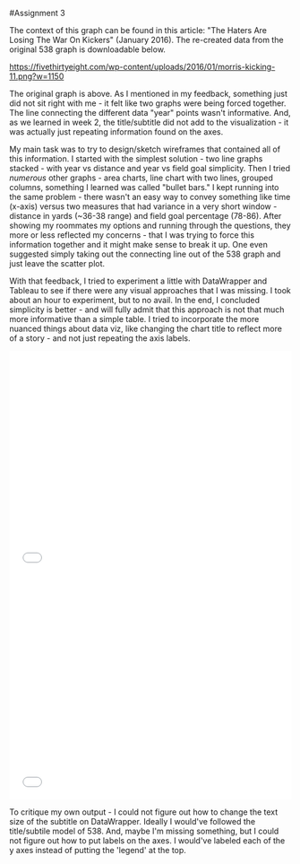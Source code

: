 #Assignment 3 


The context of this graph can be found in this article: "The Haters Are Losing The War On Kickers" (January 2016). 
The re-created data from the original 538 graph is downloadable below. 

https://fivethirtyeight.com/wp-content/uploads/2016/01/morris-kicking-11.png?w=1150

The original graph is above. As I mentioned in my feedback, something just did not sit right with me - it felt like two graphs were being forced together. The line connecting the different data "year" points wasn't informative. And, as we learned in week 2, the title/subtitle did not add to the visualization - it was actually just repeating information found on the axes. 

My main task was to try to design/sketch wireframes that contained all of this information. I started with the simplest solution - two line graphs stacked - with year vs distance and year vs field goal simplicity. Then I tried *numerous* other graphs - area charts, line chart with two lines, grouped columns, something I learned was called "bullet bars." I kept running into the same problem - there wasn't an easy way to convey something like time (x-axis) versus two measures that had variance in a very short window - distance in yards (~36-38 range) and field goal percentage (78-86). After showing my roommates my options and running through the questions, they more or less reflected my concerns - that I was trying to force this information together and it might make sense to break it up. One even suggested simply taking out the connecting line out of the 538 graph and just leave the scatter plot. 

With that feedback, I tried to experiment a little with DataWrapper and Tableau to see if there were any visual approaches that I was missing. I took about an hour to experiment, but to no avail. In the end, I concluded simplicity is better - and will fully admit that this approach is not that much more informative than a simple table. I tried to incorporate the more nuanced things about data viz, like changing the chart title to reflect more of a story - and not just repeating the axis labels.

<iframe title="Kickers Are Taking Longer Attempts Than Ever:&amp;nbsp; &amp;nbsp; &amp;nbsp; &amp;nbsp; &amp;nbsp; &amp;nbsp; &amp;nbsp;&quot;Today's kickers are bigger and stronger...&quot;&amp;nbsp; &amp;nbsp; &amp;nbsp; &amp;nbsp; &amp;nbsp; &amp;nbsp; &amp;nbsp; &amp;nbsp; &amp;nbsp; &amp;nbsp; &amp;nbsp; &amp;nbsp;&amp;nbsp;" aria-label="Interactive line chart" id="datawrapper-chart-oxZb1" src="//datawrapper.dwcdn.net/oxZb1/1/" scrolling="no" frameborder="0" style="width: 0; min-width: 100% !important; border: none;" height="400"></iframe><script type="text/javascript">!function(){"use strict";window.addEventListener("message",function(a){if(void 0!==a.data["datawrapper-height"])for(var e in a.data["datawrapper-height"]){var t=document.getElementById("datawrapper-chart-"+e)||document.querySelector("iframe[src*='"+e+"']");t&&(t.style.height=a.data["datawrapper-height"][e]+"px")}})}();</script>

<iframe title="&quot;...and increasingly more accurate&quot;&amp;nbsp; &amp;nbsp; &amp;nbsp; &amp;nbsp; &amp;nbsp; &amp;nbsp; &amp;nbsp; &amp;nbsp; &amp;nbsp; &amp;nbsp; &amp;nbsp; &amp;nbsp;&amp;nbsp;" aria-label="Interactive line chart" id="datawrapper-chart-j6pEU" src="//datawrapper.dwcdn.net/j6pEU/1/" scrolling="no" frameborder="0" style="width: 0; min-width: 100% !important; border: none;" height="400"></iframe><script type="text/javascript">!function(){"use strict";window.addEventListener("message",function(a){if(void 0!==a.data["datawrapper-height"])for(var e in a.data["datawrapper-height"]){var t=document.getElementById("datawrapper-chart-"+e)||document.querySelector("iframe[src*='"+e+"']");t&&(t.style.height=a.data["datawrapper-height"][e]+"px")}})}();</script>

To critique my own output - I could not figure out how to change the text size of the subtitle on DataWrapper. Ideally I would've followed the title/subtile model of 538. And, maybe I'm missing something, but I could not figure out how to put labels on the axes. I would've labeled each of the y axes instead of putting the 'legend' at the top. 
